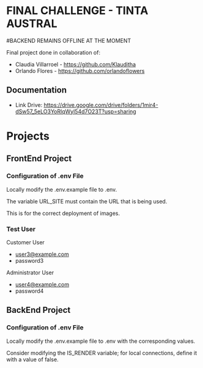 # FINAL CHALLENGE - TINTA AUSTRAL

#BACKEND REMAINS OFFLINE AT THE MOMENT

Final project done in collaboration of: 
- Claudia Villarroel - https://github.com/Klauditha
- Orlando Flores - https://github.com/orlandoflowers

## Documentation
- Link Drive: https://drive.google.com/drive/folders/1mir4-dSw57_5eLO3YoRlqWyl54d7O23T?usp=sharing 

# Projects

## FrontEnd Project

### Configuration of .env File

Locally modify the .env.example file to .env.

The variable URL_SITE must contain the URL that is being used.

This is for the correct deployment of images.

### Test User

Customer User

- user3@example.com
- password3

Administrator User

- user4@example.com
- password4

## BackEnd Project

### Configuration of .env File

Locally modify the .env.example file to .env with the corresponding values.

Consider modifying the IS_RENDER variable; for local connections, define it with a value of false.
